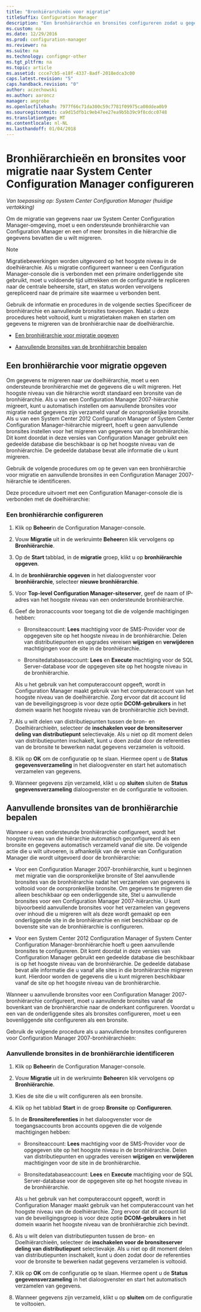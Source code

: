 ```yaml
---
title: "Bronhiërarchieën voor migratie"
titleSuffix: Configuration Manager
description: "Een bronhiërarchie en bronsites configureren zodat u gegevens naar uw System Center Configuration Manager-omgeving migreren kunt."
ms.custom: na
ms.date: 12/29/2016
ms.prod: configuration-manager
ms.reviewer: na
ms.suite: na
ms.technology: configmgr-other
ms.tgt_pltfrm: na
ms.topic: article
ms.assetid: ccce7cb5-e18f-4337-8adf-2018edca3c00
caps.latest.revision: "5"
caps.handback.revision: "0"
author: aczechowski
ms.author: aaroncz
manager: angrobe
ms.openlocfilehash: 7977f66c71da300c59c7781f09975ca08ddea0b9
ms.sourcegitcommit: ca9d15dfb1c9eb47ee27ea9b5b39c9f8cdcc0748
ms.translationtype: MT
ms.contentlocale: nl-NL
ms.lasthandoff: 01/04/2018
---
```

# <a name="configure-source-hierarchies-and-source-sites-for-migration-to-system-center-configuration-manager"></a>Bronhiërarchieën en bronsites voor migratie naar System Center Configuration Manager configureren

*Van toepassing op: System Center Configuration Manager (huidige vertakking)*

Om de migratie van gegevens naar uw System Center Configuration Manager-omgeving, moet u een ondersteunde bronhiërarchie van Configuration Manager en een of meer bronsites in die hiërarchie die gegevens bevatten die u wilt migreren.  

> [!NOTE]  
>  Migratiebewerkingen worden uitgevoerd op het hoogste niveau in de doelhiërarchie. Als u migratie configureert wanneer u een Configuration Manager-console die is verbonden met een primaire onderliggende site gebruikt, moet u voldoende tijd uittrekken om de configuratie te repliceren naar de centrale beheersite, start, en status worden vervolgens gerepliceerd naar de primaire site waarmee u verbonden bent.  

 Gebruik de informatie en procedures in de volgende secties Specificeer de bronhiërarchie en aanvullende bronsites toevoegen. Nadat u deze procedures hebt voltooid, kunt u migratietaken maken en starten om gegevens te migreren van de bronhiërarchie naar de doelhiërarchie.  

-   [Een bronhiërarchie voor migratie opgeven](#BKBM_ConfigSrcHierarchy)  

-   [Aanvullende bronsites van de bronhiërarchie bepalen](#BKBM_ConfigSrcSites)  

##  <a name="BKBM_ConfigSrcHierarchy"></a>Een bronhiërarchie voor migratie opgeven  
 Om gegevens te migreren naar uw doelhiërarchie, moet u een ondersteunde bronhiërarchie met de gegevens die u wilt migreren. Het hoogste niveau van die hiërarchie wordt standaard een bronsite van de bronhiërarchie. Als u van een Configuration Manager 2007-hiërarchie migreert, kunt u automatisch instellen om aanvullende bronsites voor migratie nadat gegevens zijn verzameld vanaf de oorspronkelijke bronsite. Als u van een System Center 2012 Configuration Manager of System Center Configuration Manager-hiërarchie migreert, hoeft u geen aanvullende bronsites instellen voor het migreren van gegevens van de bronhiërarchie. Dit komt doordat in deze versies van Configuration Manager gebruikt een gedeelde database die beschikbaar is op het hoogste niveau van de bronhiërarchie. De gedeelde database bevat alle informatie die u kunt migreren.  

 Gebruik de volgende procedures om op te geven van een bronhiërarchie voor migratie en aanvullende bronsites in een Configuration Manager 2007-hiërarchie te identificeren.  

 Deze procedure uitvoert met een Configuration Manager-console die is verbonden met de doelhiërarchie:  

### <a name="to-configure-a-source-hierarchy"></a>Een bronhiërarchie configureren   

1.  Klik op **Beheer**in de Configuration Manager-console.  

2.  Vouw **Migratie** uit in de werkruimte **Beheer**en klik vervolgens op **Bronhiërarchie**.  

3.  Op de **Start** tabblad, in de **migratie** groep, klikt u op **bronhiërarchie opgeven**.  

4.  In de **bronhiërarchie opgeven** in het dialoogvenster voor **bronhiërarchie**, selecteer **nieuwe bronhiërarchie**.  

5.  Voor **Top-level Configuration Manager-siteserver**, geef de naam of IP-adres van het hoogste niveau van een ondersteunde bronhiërarchie.  

6.  Geef de bronaccounts voor toegang tot die de volgende machtigingen hebben:  

    -   Bronsiteaccount: **Lees** machtiging voor de SMS-Provider voor de opgegeven site op het hoogste niveau in de bronhiërarchie. Delen van distributiepunten en upgrades vereisen **wijzigen** en **verwijderen** machtigingen voor de site in de bronhiërarchie.

    -   Bronsitedatabaseaccount: **Lees** en **Execute** machtiging voor de SQL Server-database voor de opgegeven site op het hoogste niveau in de bronhiërarchie.  

     Als u het gebruik van het computeraccount opgeeft, wordt in Configuration Manager maakt gebruik van het computeraccount van het hoogste niveau van de doelhiërarchie. Zorg ervoor dat dit account lid van de beveiligingsgroep is voor deze optie **DCOM-gebruikers** in het domein waarin het hoogste niveau van de bronhiërarchie zich bevindt.  

7.  Als u wilt delen van distributiepunten tussen de bron- en Doelhiërarchieën, selecteer de **inschakelen voor de bronsiteserver deling van distributiepunt** selectievakje. Als u niet op dit moment delen van distributiepunten inschakelt, kunt u doen zodat door de referenties van de bronsite te bewerken nadat gegevens verzamelen is voltooid.  

8.  Klik op **OK** om de configuratie op te slaan. Hiermee opent u de **Status gegevensverzameling** in het dialoogvenster en start het automatisch verzamelen van gegevens.  

9. Wanneer gegevens zijn verzameld, klikt u op **sluiten** sluiten de **Status gegevensverzameling** dialoogvenster en de configuratie te voltooien.  

##  <a name="BKBM_ConfigSrcSites"></a>Aanvullende bronsites van de bronhiërarchie bepalen  
 Wanneer u een ondersteunde bronhiërarchie configureert, wordt het hoogste niveau van die hiërarchie automatisch geconfigureerd als een bronsite en gegevens automatisch verzameld vanaf die site. De volgende actie die u wilt uitvoeren, is afhankelijk van de versie van Configuration Manager die wordt uitgevoerd door de bronhiërarchie:  

-   Voor een Configuration Manager 2007-bronhiërarchie, kunt u beginnen met migratie van die oorspronkelijke bronsite of Stel aanvullende bronsites van de bronhiërarchie nadat het verzamelen van gegevens is voltooid voor de oorspronkelijke bronsite. Om gegevens te migreren die alleen beschikbaar op een onderliggende site, Stel u aanvullende bronsites voor een Configuration Manager 2007-hiërarchie. U kunt bijvoorbeeld aanvullende bronsites voor het verzamelen van gegevens over inhoud die u migreren wilt als deze wordt gemaakt op een onderliggende site in de bronhiërarchie en niet beschikbaar op de bovenste site van de bronhiërarchie is configureren.  

-   Voor een System Center 2012 Configuration Manager of System Center Configuration Manager-bronhiërarchie hoeft u geen aanvullende bronsites te configureren. Dit komt doordat in deze versies van Configuration Manager gebruikt een gedeelde database die beschikbaar is op het hoogste niveau van de bronhiërarchie. De gedeelde database bevat alle informatie die u vanaf alle sites in die bronhiërarchie migreren kunt. Hierdoor worden de gegevens die u kunt migreren beschikbaar vanaf de site op het hoogste niveau van de bronhiërarchie.  

Wanneer u aanvullende bronsites voor een Configuration Manager 2007-bronhiërarchie configureert, moet u aanvullende bronsites vanaf de bovenkant van de bronhiërarchie naar de onderkant configureren. Voordat u een van de onderliggende sites als bronsites configureren, moet u een bovenliggende site configureren als een bronsite.  

Gebruik de volgende procedure als u aanvullende bronsites configureren voor Configuration Manager 2007-bronhiërarchieën:  

### <a name="to-identify-additional-source-sites-in-the-source-hierarchy"></a>Aanvullende bronsites in de bronhiërarchie identificeren 

1.  Klik op **Beheer**in de Configuration Manager-console.  

2.  Vouw **Migratie** uit in de werkruimte **Beheer**en klik vervolgens op **Bronhiërarchie**.  

3.  Kies de site die u wilt configureren als een bronsite.  

4.  Klik op het tabblad **Start** in de groep **Bronsite** op **Configureren**.  

5.  In de **Bronsitereferenties** in het dialoogvenster voor de toegangsaccounts bron accounts opgeven die de volgende machtigingen hebben:  

    -   Bronsiteaccount: **Lees** machtiging voor de SMS-Provider voor de opgegeven site op het hoogste niveau in de bronhiërarchie. Delen van distributiepunten en upgrades vereisen **wijzigen** en **verwijderen** machtigingen voor de site in de bronhiërarchie.  

    -   Bronsitedatabaseaccount: **Lees** en **Execute** machtiging voor de SQL Server-database voor de opgegeven site op het hoogste niveau in de bronhiërarchie.  

    Als u het gebruik van het computeraccount opgeeft, wordt in Configuration Manager maakt gebruik van het computeraccount van het hoogste niveau van de doelhiërarchie. Zorg ervoor dat dit account lid van de beveiligingsgroep is voor deze optie **DCOM-gebruikers** in het domein waarin het hoogste niveau van de bronhiërarchie zich bevindt.  

6.  Als u wilt delen van distributiepunten tussen de bron- en Doelhiërarchieën, selecteer de **inschakelen voor de bronsiteserver deling van distributiepunt** selectievakje. Als u niet op dit moment delen van distributiepunten inschakelt, kunt u doen zodat door de referenties voor de bronsite te bewerken nadat gegevens verzamelen is voltooid.  

7. Klik op **OK** om de configuratie op te slaan. Hiermee opent u de **Status gegevensverzameling** in het dialoogvenster en start het automatisch verzamelen van gegevens.  

8.  Wanneer gegevens zijn verzameld, klikt u op **sluiten** om de configuratie te voltooien.  
